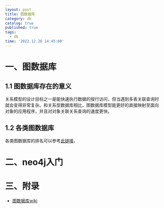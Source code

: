 ```yaml
---
layout: post
title: 图数据库
category: db
catalog: true
published: true
tags:
  - db
time: '2022.12.28 14:45:00'
---
```

# 一、图数据库
## 1.1 图数据库存在的意义
关系模型的设计目标之一是能快速执行数据的按行访问，但当遇到多表关联查询时就会变得非常复杂。和关系型数据库相比，图数据库模型能更好的直接映射至面向对象的应用程序，并且对对象关联关系查询的速度更快。

## 1.2 各类图数据库
各类图数据库的排名可以参考[此链接](https://db-engines.com/en/ranking/graph+dbms)。

# 二、neo4j入门

# 三、附录
- [图数据库wiki](https://en.wikipedia.org/wiki/Graph_database)
